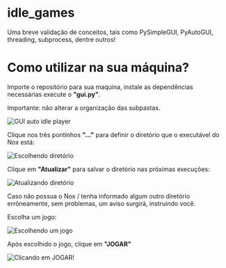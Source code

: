 # idle_games
Uma breve validação de conceitos, tais como PySimpleGUI, PyAutoGUI, threading, subprocess, dentre outros!
<p>
 <p>
<h1>Como utilizar na sua máquina?</h1>
<p>Importe o repositório para sua maquina, instale as dependências necessárias execute o <b>"gui.py"</b>.</p>
<p>Importante: não alterar a organização das subpastas.</p>
<img src="https://user-images.githubusercontent.com/56563965/124364251-a32da180-dc16-11eb-9972-f0c5a1ec6b75.png" alt="GUI auto idle player">
<p>
<p> Clique nos três pontinhos <b>"..."</b> para definir o diretório que o executável do Nox está:</p>
<img src="https://user-images.githubusercontent.com/56563965/124364444-0835c700-dc18-11eb-997f-f6c9e1fcb096.png" alt="Escolhendo diretório">
<p> Clique em <b>"Atualizar"</b> para salvar o diretório nas próximas execuções:</p>
<img src="https://user-images.githubusercontent.com/56563965/124364501-54810700-dc18-11eb-94ff-800448ef66b9.png" alt="Atualizando diretório">
<p>Caso não possua o Nox / tenha informado algum outro diretório errôneamente, sem problemas, um aviso surgirá, instruindo você.</p>
<p>Escolha um jogo:</p>
<img src="https://user-images.githubusercontent.com/56563965/124364647-37006d00-dc19-11eb-94b5-be7f2ae56f6b.png" alt="Escolhendo um jogo">
<p>Após escolhido o jogo, clique em <b>"JOGAR"</b></p>
<img src="https://user-images.githubusercontent.com/56563965/124364684-7d55cc00-dc19-11eb-832e-d01b3e19e6ee.png" alt="Clicando em JOGAR!">
